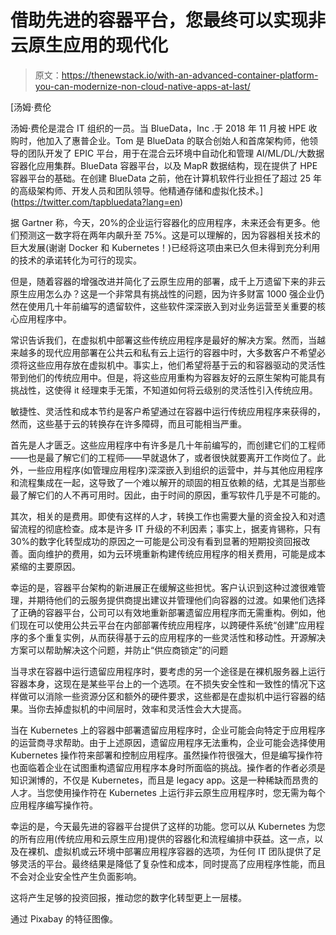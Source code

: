 # 借助先进的容器平台，您最终可以实现非云原生应用的现代化

> 原文：<https://thenewstack.io/with-an-advanced-container-platform-you-can-modernize-non-cloud-native-apps-at-last/>

[](https://twitter.com/tapbluedata?lang=en)

 [汤姆·费伦

汤姆·费伦是混合 IT 组织的一员。当 BlueData，Inc .于 2018 年 11 月被 HPE 收购时，他加入了惠普企业。Tom 是 BlueData 的联合创始人和首席架构师，他领导的团队开发了 EPIC 平台，用于在混合云环境中自动化和管理 AI/ML/DL/大数据容器化应用集群。BlueData 容器平台，以及 MapR 数据结构，现在提供了 HPE 容器平台的基础。在创建 BlueData 之前，他在计算机软件行业担任了超过 25 年的高级架构师、开发人员和团队领导。他精通存储和虚拟化技术。](https://twitter.com/tapbluedata?lang=en) [](https://twitter.com/tapbluedata?lang=en)

据 Gartner 称，今天，20%的企业运行容器化的应用程序，未来还会有更多。他们预测这一数字将在两年内飙升至 75%。这是可以理解的，因为容器相关技术的巨大发展(谢谢 Docker 和 Kubernetes！)已经将这项由来已久但未得到充分利用的技术的承诺转化为可行的现实。

但是，随着容器的增强改进并简化了云原生应用的部署，成千上万遗留下来的非云原生应用怎么办？这是一个非常具有挑战性的问题，因为许多财富 1000 强企业仍然在使用几十年前编写的遗留软件，这些软件深深嵌入到对业务运营至关重要的核心应用程序中。

常识告诉我们，在虚拟机中部署这些传统应用程序是最好的解决方案。然而，当越来越多的现代应用部署在公共云和私有云上运行的容器中时，大多数客户不希望必须将这些应用存放在虚拟机中。事实上，他们希望将基于云的和容器驱动的灵活性带到他们的传统应用中。但是，将这些应用重构为容器友好的云原生架构可能具有挑战性，这使得 it 经理束手无策，不知道如何将云级别的灵活性引入传统应用。

敏捷性、灵活性和成本节约是客户希望通过在容器中运行传统应用程序来获得的，然而，这些基于云的转换存在许多障碍，而且可能相当严重。

首先是人才匮乏。这些应用程序中有许多是几十年前编写的，而创建它们的工程师——也是最了解它们的工程师——早就退休了，或者很快就要离开工作岗位了。此外，一些应用程序(如管理应用程序)深深嵌入到组织的运营中，并与其他应用程序和流程集成在一起，这导致了一个难以解开的顽固的相互依赖的结，尤其是当那些最了解它们的人不再可用时。因此，由于时间的原因，重写软件几乎是不可能的。

其次，相关的是费用。即使有这样的人才，转换工作也需要大量的资金投入和对遗留流程的彻底检查。成本是许多 IT 升级的不利因素；事实上，据麦肯锡称，只有 30%的数字化转型成功的原因之一可能是公司没有看到显著的短期投资回报改善。面向维护的费用，如为云环境重新构建传统应用程序的相关费用，可能是成本紧缩的主要原因。

幸运的是，容器平台架构的新进展正在缓解这些担忧。客户认识到这种过渡很难管理，并期待他们的云服务提供商提出建议并管理他们向容器的过渡。如果他们选择了正确的容器平台，公司可以有效地重新部署遗留应用程序而无需重构。例如，他们现在可以使用公共云平台在内部部署传统应用程序，以跨硬件系统“创建”应用程序的多个重复实例，从而获得基于云的应用程序的一些灵活性和移动性。开源解决方案可以帮助解决这个问题，并防止“供应商锁定”的问题

当寻求在容器中运行遗留应用程序时，要考虑的另一个途径是在裸机服务器上运行容器本身，这现在是某些平台上的一个选项。在不损失安全性和一致性的情况下这样做可以消除一些资源分区和额外的硬件要求，这些都是在虚拟机中运行容器的结果。当你去掉虚拟机的中间层时，效率和灵活性会大大提高。

当在 Kubernetes 上的容器中部署遗留应用程序时，企业可能会向特定于应用程序的运营商寻求帮助。由于上述原因，遗留应用程序无法重构，企业可能会选择使用 Kubernetes 操作符来部署和控制应用程序。虽然操作符很强大，但是编写操作符也面临着企业在试图重构遗留应用程序本身时所面临的挑战。操作者的作者必须是知识渊博的，不仅是 Kubernetes，而且是 legacy app。这是一种稀缺而昂贵的人才。当您使用操作符在 Kubernetes 上运行非云原生应用程序时，您无需为每个应用程序编写操作符。

幸运的是，今天最先进的容器平台提供了这样的功能。您可以从 Kubernetes 为您的所有应用(传统应用和云原生应用)提供的容器化和流程编排中获益。这一点，以及在裸机、虚拟机或云环境中部署应用程序容器的选项，为任何 IT 团队提供了足够灵活的平台。最终结果是降低了复杂性和成本，同时提高了应用程序性能，而且不会对企业安全性产生负面影响。

这将产生足够的投资回报，推动您的数字化转型更上一层楼。

通过 Pixabay 的特征图像。

<svg xmlns:xlink="http://www.w3.org/1999/xlink" viewBox="0 0 68 31" version="1.1"><title>Group</title> <desc>Created with Sketch.</desc></svg>